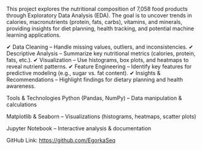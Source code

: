 This project explores the nutritional composition of 7,058 food products through Exploratory Data Analysis (EDA). The goal is to uncover trends in calories, macronutrients (protein, fats, carbs), vitamins, and minerals, providing insights for diet planning, health tracking, and potential machine learning applications.

✔ Data Cleaning – Handle missing values, outliers, and inconsistencies.
✔ Descriptive Analysis – Summarize key nutritional metrics (calories, protein, fats, etc.).
✔ Visualization – Use histograms, box plots, and heatmaps to reveal nutrient patterns.
✔ Feature Engineering – Identify key features for predictive modeling (e.g., sugar vs. fat content).
✔ Insights & Recommendations – Highlight findings for dietary planning and health awareness.

Tools & Technologies
Python (Pandas, NumPy) – Data manipulation & calculations

Matplotlib & Seaborn – Visualizations (histograms, heatmaps, scatter plots)

Jupyter Notebook – Interactive analysis & documentation

GitHub Link: https://github.com/EgorkaSeq

